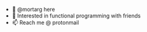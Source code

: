 - 👋 @mortarg here
- 🌱 Interested in functional programming with friends
- 📫 Reach me @ protonmail

<!---
mortarg/mortarg is a ✨ special ✨ repository because its `README.md` (this file) appears on your GitHub profile.
You can click the Preview link to take a look at your changes.
--->
